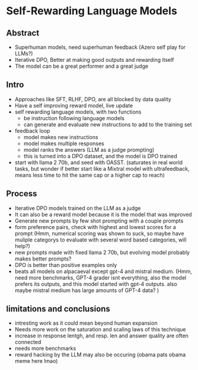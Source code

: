 # Self-Rewarding Language Models

## Abstract
 - Superhuman models, need superhuman feedback (Azero self play for LLMs?)
 - Iterative DPO, Better at making good outputs and rewarding itself
 - The model can be a great performer and a great judge

## Intro
 - Approaches like SFT, RLHF, DPO, are all blocked by data quality
 - Have a self improving reward model, live update
 - self rewarding language models, with two functions
    - be instruction following language models
    - can generate and evaluate new instructions to add to the training set
 - feedback loop
   - model makes new instructions
   - model makes multiple responses
   - model ranks the answers (LLM as a judge prompting)
   - this is turned into a DPO dataset, and the model is DPO trained
 - start with llama 2 70b, and seed with OASST. (saturates in real world tasks, but wonder if better start like a Mixtral model with ultrafeedback, means less time to hit the same cap or a higher cap to reach)

## Process
 - Iterative DPO models trained on the LLM as a judge
 - It can also be a reward model because it is the model that was improved
 - Generate new prompts by few shot prompting with a couple prompts
 - form preference pairs, check with highest and lowest scores for a prompt (Hmm, numerical scoring was shown to suck, so maybe have muliple categorys to evaluate with several word based categories, will help?)
 - new prompts made with fixed llama 2 70b, but evolving model probably makes better prompts?
 - DPO is better than positive examples only
 - beats all models on alpacaeval except gpt-4 and mistral medium. (Hmm, need more benchmarks, GPT-4 grader isnt everything, also the model prefers its outputs, and this model started with gpt-4 outputs. also maybe mistral medium has large amounts of GPT-4 data? )

## limitations and conclusions
 - intresting work as it could mean beyond human expansion
 - Needs more work on the saturation and scaling laws of this technique
 - increase in response lentgh, and resp. len and answer quality are often connected
 - needs more benchmarks
 - reward hacking by the LLM may also be occuring (obama pats obama meme here lmao)
